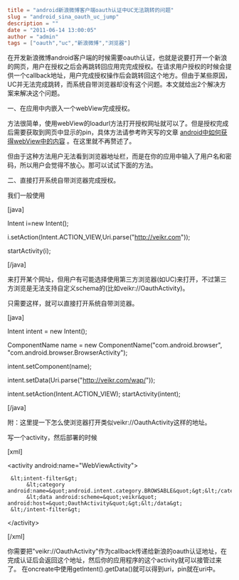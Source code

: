 ```toml
title = "android新浪微博客户端oauth认证中UC无法跳转的问题"
slug = "android_sina_oauth_uc_jump"
description = ""
date = "2011-06-14 13:00:05"
author = "admin"
tags = ["oauth","uc","新浪微博","浏览器"]
```

在开发新浪微博android客户端的时候需要oauth认证，也就是说要打开一个新浪的网页，用户在授权之后会再跳转回应用完完成授权。在请求用户授权的时候会提供一个callback地址，用户完成授权操作后会跳转回这个地方。但由于某些原因，UC并无法完成跳转，而系统自带浏览器却没有这个问题。本文就给出2个解决方案来解决这个问题。

<!--more-->

一、在应用中内嵌入一个webView完成授权。

方法很简单，使用webView的loadurl方法打开授权网址就可以了。但是授权完成后需要获取到网页中显示的pin，具体方法请参考昨天写的文章 <a title="android中如何获得webView中的内容" href="http://veikr.com/201106/android_webview_content-html.html" target="_blank">android中如何获得webView中的内容</a> 。在这里就不再赘述了。

但由于这种方法用户无法看到浏览器地址栏，而是在你的应用中输入了用户名和密码，所以用户会觉得不放心。那可以试试下面的方法。

二、直接打开系统自带浏览器完成授权。

我们一般使用

[java]

Intent i=new Intent();

i.setAction(Intent.ACTION_VIEW,Uri.parse(&quot;http://veikr.com&quot;));

startActivity(i);

[/java]

来打开某个网址，但用户有可能选择使用第三方浏览器(如UC)来打开，不过第三方浏览是无法支持自定义schema的(比如veikr://OauthActivity)。

只需要这样，就可以直接打开系统自带浏览器。

[java]

Intent intent = new Intent();

ComponentName name = new ComponentName(&quot;com.android.browser&quot;, &quot;com.android.browser.BrowserActivity&quot;);

intent.setComponent(name);

intent.setData(Uri.parse(&quot;http://veikr.com/wap/&quot;));

intent.setAction(Intent.ACTION_VIEW);
startActivity(intent);

[/java]

附：这里提一下怎么使浏览器打开类似veikr://OauthActivity这样的地址。

写一个activity，然后部署的时候

[xml]

&lt;activity android:name=&quot;WebViewActivity&quot;&gt;

     &lt;intent-filter&gt;
          &lt;category android:name=&quot;android.intent.category.BROWSABLE&quot;&gt;&lt;/category&gt;
          &lt;data android:scheme=&quot;veikr&quot; android:host=&quot;OauthActivity&quot;&gt;&lt;/data&gt;
     &lt;/intent-filter&gt;
&lt;/activity&gt;

[/xml]

你需要把"veikr://OauthActivity"作为callback传递给新浪的oauth认证地址，在完成认证后会返回这个地址，然后你的应用程序的这个activity就可以接管过来了。
在oncreate中使用getIntent().getData()就可以得到uri，pin就在uri中。